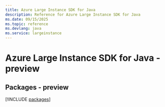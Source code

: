 ```yaml
---
title: Azure Large Instance SDK for Java
description: Reference for Azure Large Instance SDK for Java
ms.date: 09/15/2025
ms.topic: reference
ms.devlang: java
ms.service: largeinstance
---
```

# Azure Large Instance SDK for Java - preview
## Packages - preview
[!INCLUDE [packages](large-instance-index.md)]